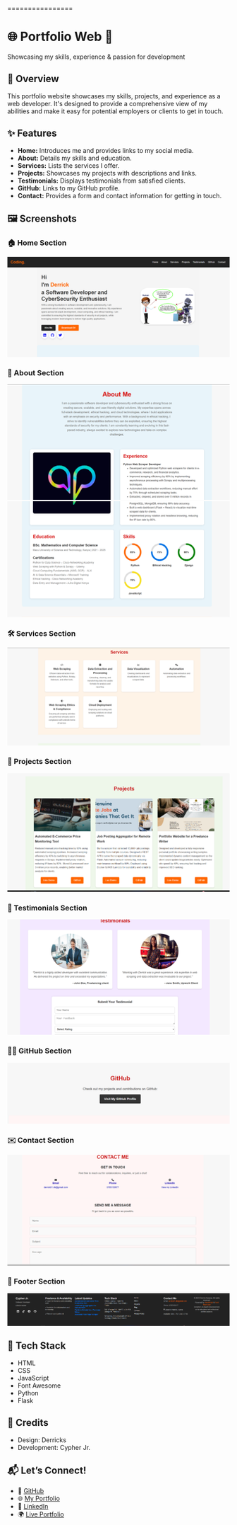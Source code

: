 ================
# 🌐 Portfolio Web 💼

Showcasing my skills, experience & passion for development

## 🧭 Overview

This portfolio website showcases my skills, projects, and experience as a web developer. It's designed to provide a comprehensive view of my abilities and make it easy for potential employers or clients to get in touch.

## ✨ Features

* **Home:** Introduces me and provides links to my social media.
* **About:** Details my skills and education.
* **Services:** Lists the services I offer.
* **Projects:** Showcases my projects with descriptions and links.
* **Testimonials:** Displays testimonials from satisfied clients.
* **GitHub:** Links to my GitHub profile.
* **Contact:** Provides a form and contact information for getting in touch.

## 🖼️ Screenshots

### 🏠 Home Section

![Home Section](images/repo_screenshoots/home.png)

### 👤 About Section

![About Section](images/repo_screenshoots/about1.png)
![About Section](images/repo_screenshoots/about2.png)

### 🛠️ Services Section

![Services Section](images/repo_screenshoots/services.png)

### 📂 Projects Section

![Projects Section](images/repo_screenshoots/projects.png)

### 💬 Testimonials Section

![Testimonials Section](images/repo_screenshoots/testimonials.png)

### 🧑‍💻 GitHub Section

![GitHub Section](images/repo_screenshoots/github.png)

### ✉️ Contact Section

![Contact Section](images/repo_screenshoots/contact.png)

### 🔻 Footer Section

![Footer Section](images/repo_screenshoots/footer.png)

## 🧰 Tech Stack

* HTML
* CSS
* JavaScript
* Font Awesome
* Python
* Flask

## 🙌 Credits

* Design: Derricks
* Development: Cypher Jr.

## 📬 Let’s Connect!

* 🐙 [GitHub](github.com/derksKCodes)
* 🌐 [My Portfolio](https://derkskcodes.github.io/Portfolio-Web/)
* 🔗 [LinkedIn ](https://ke.linkedin.com/in/derks01)
* 🌍 [Live Portfolio](https://derkskcodes.github.io/Portfolio-Web/)

